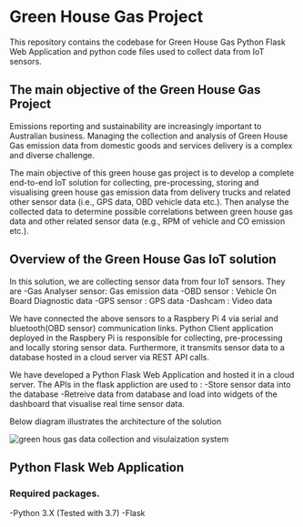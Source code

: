 # Green House Gas Project

This repository contains the codebase for Green House Gas Python Flask Web Application and python code files used to collect data from IoT sensors.

## The main objective of the Green House Gas Project 

Emissions reporting and sustainability are increasingly important to Australian business. Managing the collection and analysis of Green House Gas emission data from domestic goods and services delivery is a complex and diverse challenge. 

The main objective of this green house gas project is to develop a complete end-to-end IoT solution for collecting, pre-processing, storing and visualising green house gas emission data from delivery trucks and related other sensor data (i.e., GPS data, OBD vehicle data etc.). Then analyse the collected data to determine possible correlations between green house gas data and other related sensor data (e.g., RPM of vehicle and CO emission etc.). 

## Overview of the Green House Gas IoT solution

In this solution, we are collecting sensor data from four IoT sensors. They are 
-Gas Analyser sensor: Gas emission data 
-OBD sensor : Vehicle On Board Diagnostic data
-GPS sensor : GPS data
-Dashcam : Video data

We have connected the above sensors to a Raspbery Pi 4 via serial and bluetooth(OBD sensor) communication links. Python Client application deployed in the Raspbery Pi is responsible for collecting, pre-processing and locally storing sensor data. Furthermore, it transmits sensor data to a database hosted in a cloud server via REST API calls.

We have developed a Python Flask Web Application and hosted it in a cloud server. The APIs in the flask appliction are used to :
-Store sensor data into the database
-Retreive data from database and load into widgets of the dashboard that visualise real time sensor data. 

Below diagram illustrates the architecture of the solution

![green hous gas data collection and visulaization system](https://user-images.githubusercontent.com/4996419/113511100-81823700-95a1-11eb-92b8-7ca495b9e76f.png)

## Python Flask Web Application 

### Required packages. 

-Python 3.X (Tested with 3.7)
-Flask


